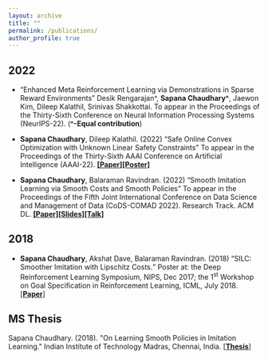 ```yaml
---
layout: archive
title: ""
permalink: /publications/
author_profile: true
---
```



## 2022
* <q>Enhanced Meta Reinforcement Learning via Demonstrations in Sparse Reward Environments</q>
Desik Rengarajan^, **Sapana Chaudhary^**, Jaewon Kim, Dileep Kalathil, Srinivas Shakkottai. To appear in the Proceedings of the Thirty-Sixth Conference on Neural Information Processing Systems (NeurIPS-22). (**^-Equal contribution**)


* **Sapana Chaudhary**, Dileep Kalathil. (2022) <q>Safe Online Convex Optimization with Unknown Linear
Safety Constraints</q> To appear in the Proceedings of the Thirty-Sixth AAAI Conference on Artificial Intelligence (AAAI-22). [**[Paper]**](https://arxiv.org/abs/2111.07430)[**[Poster]**](https://drive.google.com/drive/folders/1cBx6YKgaHs1Jllr813Nt4itJkjoPCF1h?usp=sharing)


* **Sapana Chaudhary**, Balaraman Ravindran. (2022) <q>Smooth Imitation Learning via Smooth Costs and Smooth Policies</q> To appear in the Proceedings of the Fifth Joint International Conference on Data Science and Management of Data (CoDS-COMAD 2022). Research Track. ACM DL. [**[Paper]**](https://arxiv.org/abs/2111.02354)[**[Slides]**](https://drive.google.com/file/d/13Urazzn2OOb3yVb4uFjRwPPovr_5ODHR/view?usp=sharing)[**[Talk]**](https://drive.google.com/file/d/1wKAQdHyUnFJyBFjsggqdpHjfg2l0XI5f/view?usp=sharing)


## 2018
* **Sapana Chaudhary**, Akshat Dave, Balaraman Ravindran. (2018) <q>SILC: Smoother Imitation with Lipschitz Costs.</q> Poster at: the Deep Reinforcement Learning Symposium, NIPS, Dec 2017; the 1<sup>st</sup> Workshop on Goal Specification in Reinforcement Learning, ICML, July 2018. [[**Paper**]](https://sites.google.com/view/goalsrl/accepted-papers?authuser=0)


## MS Thesis
Sapana Chaudhary. (2018). "On Learning Smooth Policies in Imitation Learning." Indian Institute of Technology Madras, Chennai, India. [[**Thesis**]](https://drive.google.com/file/d/13va0xsQMLM71Dnpza89hIz7cJpBDJEJo/view?usp=sharing)
